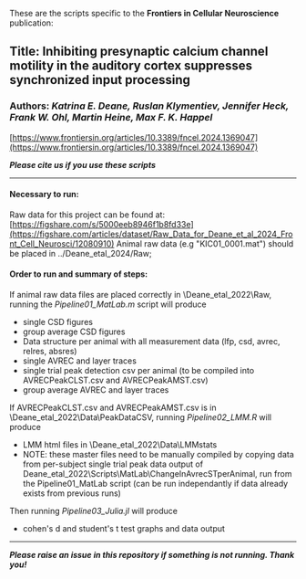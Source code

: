 These are the scripts specific to the **Frontiers in Cellular Neuroscience** publication:

## Title: Inhibiting presynaptic calcium channel motility in the auditory cortex suppresses synchronized input processing
### Authors: ***Katrina E. Deane, Ruslan Klymentiev, Jennifer Heck, Frank W. Ohl, Martin Heine, Max F. K. Happel***
[https://www.frontiersin.org/articles/10.3389/fncel.2024.1369047](https://www.frontiersin.org/articles/10.3389/fncel.2024.1369047)

***Please cite us if you use these scripts***

___

#### Necessary to run:
Raw data for this project can be found at: [https://figshare.com/s/5000eeb8946f1b8fd33e](https://figshare.com/articles/dataset/Raw_Data_for_Deane_et_al_2024_Front_Cell_Neurosci/12080910)
Animal raw data (e.g "KIC01_0001.mat") should be placed in ../Deane_etal_2024/Raw;

#### Order to run and summary of steps:

If animal raw data files are placed correctly in \Deane_etal_2022\Raw, running the *Pipeline01_MatLab.m* script will produce 
* single CSD figures
* group average CSD figures
* Data structure per animal with all measurement data (lfp, csd, avrec, relres, absres)
* single AVREC and layer traces
* single trial peak detection csv per animal (to be compiled into AVRECPeakCLST.csv and AVRECPeakAMST.csv)
* group average AVREC and layer traces 

If AVRECPeakCLST.csv and AVRECPeakAMST.csv is in \Deane_etal_2022\Data\PeakDataCSV\, running *Pipeline02_LMM.R* will produce 
* LMM html files in \Deane_etal_2022\Data\LMMstats
* NOTE: these master files need to be manually compiled by copying data from per-subject single trial peak data output of Deane_etal_2022\Scripts\MatLab\ChangeInAvrecSTperAnimal, run from the Pipeline01_MatLab script (can be run independantly if data already exists from previous runs)

Then running *Pipeline03_Julia.jl* will produce
* cohen's d and student's t test graphs and data output

___

***Please raise an issue in this repository if something is not running. Thank you!***
